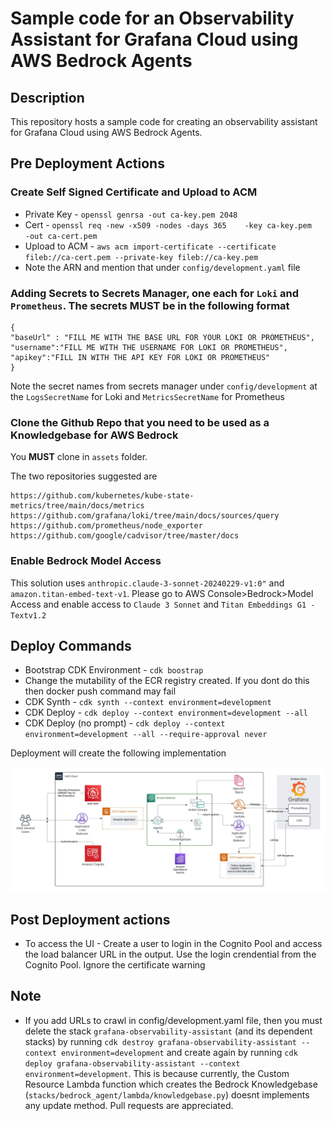 
# Sample code for an Observability Assistant for Grafana Cloud using AWS Bedrock Agents

## Description

This repository hosts a sample code for creating an observability assistant for Grafana Cloud using AWS Bedrock Agents.

## Pre Deployment Actions
### Create Self Signed Certificate and Upload to ACM

* Private Key - `openssl genrsa -out ca-key.pem 2048`
* Cert - `openssl req -new -x509 -nodes -days 365    -key ca-key.pem    -out ca-cert.pem`
* Upload to ACM - `aws acm import-certificate --certificate fileb://ca-cert.pem --private-key fileb://ca-key.pem`
* Note the ARN and mention that under `config/development.yaml` file

### Adding Secrets to Secrets Manager, one each for `Loki` and `Prometheus`. The secrets MUST be in the following format

```
{
"baseUrl" : "FILL ME WITH THE BASE URL FOR YOUR LOKI OR PROMETHEUS",
"username":"FILL ME WITH THE USERNAME FOR LOKI OR PROMETHEUS",
"apikey":"FILL IN WITH THE API KEY FOR LOKI OR PROMETHEUS"
}
```

Note the secret names from secrets manager under `config/development` at the `LogsSecretName` for Loki and `MetricsSecretName` for Prometheus

### Clone the Github Repo that you need to be used as a Knowledgebase for AWS Bedrock

You **MUST** clone in `assets` folder.

The two repositories suggested are 

```
https://github.com/kubernetes/kube-state-metrics/tree/main/docs/metrics
https://github.com/grafana/loki/tree/main/docs/sources/query
https://github.com/prometheus/node_exporter
https://github.com/google/cadvisor/tree/master/docs
```

### Enable Bedrock Model Access

This solution uses `anthropic.claude-3-sonnet-20240229-v1:0"` and `amazon.titan-embed-text-v1`. Please go to AWS Console>Bedrock>Model Access and enable access to `Claude 3 Sonnet` and `Titan Embeddings G1 - Textv1.2`


## Deploy Commands

* Bootstrap CDK Environment - `cdk boostrap`
* Change the mutability of the ECR registry created. If you dont do this then docker push command may fail
* CDK Synth - `cdk synth --context environment=development`
* CDK Deploy - `cdk deploy --context environment=development --all`
* CDK Deploy (no prompt) - `cdk deploy --context environment=development --all --require-approval never`

Deployment will create the following implementation

![image](./images/grafana-genai-asssistant.jpeg)

## Post Deployment actions

* To access the UI - Create a user to login in the Cognito Pool and access the load balancer URL in the output. Use the login crendential from the Cognito Pool. Ignore the certificate warning


## Note

* If you add URLs to crawl in config/development.yaml file, then you must delete the stack `grafana-observability-assistant` (and its dependent stacks) by running `cdk destroy grafana-observability-assistant --context environment=development` and create again by running `cdk deploy grafana-observability-assistant --context environment=development`. This is because currently, the Custom Resource Lambda function which creates the Bedrock Knowledgebase (`stacks/bedrock_agent/lambda/knowledgebase.py`) doesnt implements any update method. Pull requests are appreciated.